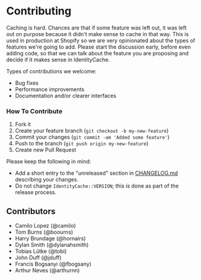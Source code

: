 # Contributing

Caching is hard. Chances are that if some feature was left out, it was left out on purpose because it didn't make sense to cache in that way. This is used in production at Shopify so we are very opinionated about the types of features we're going to add. Please start the discussion early, before even adding code, so that we can talk about the feature you are proposing and decide if it makes sense in IdentityCache.

Types of contributions we welcome:

- Bug fixes
- Performance improvements
- Documentation and/or clearer interfaces


### How To Contribute

1. Fork it
2. Create your feature branch (`git checkout -b my-new-feature`)
3. Commit your changes (`git commit -am 'Added some feature'`)
4. Push to the branch (`git push origin my-new-feature`)
5. Create new Pull Request

Please keep the following in mind:

- Add a short entry to the "unreleased" section in [CHANGELOG.md](./CHANGELOG.md) describing your changes.
- Do not change `IdentityCache::VERSION`; this is done as part of the release process.


## Contributors

- Camilo Lopez (@camilo)
- Tom Burns (@boourns)
- Harry Brundage (@hornairs)
- Dylan Smith (@dylanahsmith)
- Tobias Lütke (@tobi)
- John Duff (@jduff)
- Francis Bogsanyi (@fbogsany)
- Arthur Neves (@arthurnn)
